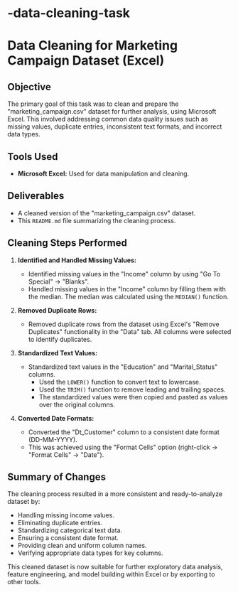# -data-cleaning-task
# Data Cleaning for Marketing Campaign Dataset (Excel)


## Objective

The primary goal of this task was to clean and prepare the "marketing_campaign.csv" dataset for further analysis, using Microsoft Excel.  This involved addressing common data quality issues such as missing values, duplicate entries, inconsistent text formats, and incorrect data types.

## Tools Used

* **Microsoft Excel:** Used for data manipulation and cleaning.

## Deliverables

* A cleaned version of the "marketing_campaign.csv" dataset.
* This `README.md` file summarizing the cleaning process.

## Cleaning Steps Performed

1.  **Identified and Handled Missing Values:**

    * Identified missing values in the "Income" column by using "Go To Special" -> "Blanks".
    * Handled missing values in the "Income" column by filling them with the median.  The median was calculated using the `MEDIAN()` function.

2.  **Removed Duplicate Rows:**

    * Removed duplicate rows from the dataset using Excel's "Remove Duplicates" functionality in the "Data" tab.  All columns were selected to identify duplicates.

3.  **Standardized Text Values:**

    * Standardized text values in the "Education" and "Marital\_Status" columns.
        * Used the `LOWER()` function to convert text to lowercase.
        * Used the `TRIM()` function to remove leading and trailing spaces.
        * The standardized values were then copied and pasted as values over the original columns.

4.  **Converted Date Formats:**

    * Converted the "Dt\_Customer" column to a consistent date format (DD-MM-YYYY).
    * This was achieved using the "Format Cells" option (right-click -> "Format Cells" -> "Date").



## Summary of Changes

The cleaning process resulted in a more consistent and ready-to-analyze dataset by:

* Handling missing income values.
* Eliminating duplicate entries.
* Standardizing categorical text data.
* Ensuring a consistent date format.
* Providing clean and uniform column names.
* Verifying appropriate data types for key columns.

This cleaned dataset is now suitable for further exploratory data analysis, feature engineering, and model building within Excel or by exporting to other tools.
